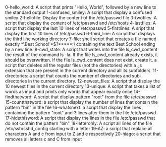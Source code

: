 0-hello_world: A script that prints "Hello, World", followed by a new line to the standard output
1-confused_smiley: A script that display a confused smiley
2-hellofile: Display the content of the /etc/passwd file
3-twofiles: A script that display the content of /etc/passwd and /etc/hosts
4-lastfiles: A script that display the last 10 lines of /etc/passwd
5-firstlines: A sript that display the first 10 lines of /etc/passwd
6-third_line: A script that displays the third line working directory
7-file:  shell script that creates a file named exactly \*\Best School'\*$?*****:) containing the text Best School ending by a new line.
8-cwd_state: A script that writes into the file ls_cwd_content the result of the command ls -la. If the file ls_cwd_content already exists, it should be overwritten. If the file ls_cwd_content does not exist, create it.
a script that deletes all the regular files (not the directories) with a .js extension that are present in the current directory and all its subfolders.
11-directories: a script that counts the number of directories and sub-directories in the current directory.
12-newest_files: A script that display the 10 newest files in the current directory
13-unique: A script that takes a list of words as input and prints only words that appear exactly once
14-findthatword: A script that display pattern "root" from the file /etc/passwd
15-countthatword: a script that display the number of lines that contain the pattern "bin" in the file
16-whatsnext: a script that display the lines containing the pattern "root" and 3 lines after them in the file /etc/passwd
17-hidethisword: A script that display the lines in the file /etc/passwd that do not contain the pattern "bin"
18-letteronly: A script all lines of the file /etc/ssh/sshd_config starting with a letter
19-AZ: a script that replace all characters A and c from input to Z and e respectively
20-hiago: a script  that removes all letters c and C from input
